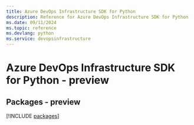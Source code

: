 ```yaml
---
title: Azure DevOps Infrastructure SDK for Python
description: Reference for Azure DevOps Infrastructure SDK for Python
ms.date: 09/11/2024
ms.topic: reference
ms.devlang: python
ms.service: devopsinfrastructure
---
```

# Azure DevOps Infrastructure SDK for Python - preview
## Packages - preview
[!INCLUDE [packages](devops-infrastructure-index.md)]